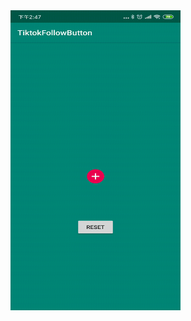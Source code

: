 <img src="https://github.com/kHRYSTAL/TiktokFollowButton/blob/master/screenshot/screenshot.gif" width="272" height="480" align="middle" />